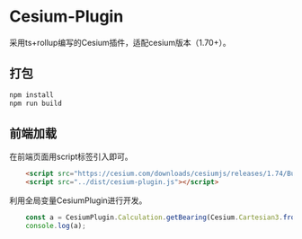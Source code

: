 # Cesium-Plugin

采用ts+rollup编写的Cesium插件，适配cesium版本（1.70+）。

## 打包

```bash
npm install
npm run build
```

## 前端加载

在前端页面用script标签引入即可。

```html
    <script src="https://cesium.com/downloads/cesiumjs/releases/1.74/Build/Cesium/Cesium.js"></script>
    <script src="../dist/cesium-plugin.js"></script>
```

利用全局变量CesiumPlugin进行开发。

```javascript
    const a = CesiumPlugin.Calculation.getBearing(Cesium.Cartesian3.fromDegrees(112, 34), Cesium.Cartesian3.fromDegrees(112, 38));
    console.log(a);
```
